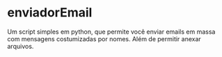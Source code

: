 # enviadorEmail
Um script simples em python, que permite você enviar emails em massa com mensagens costumizadas por nomes. Além de permitir anexar arquivos.
